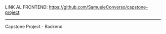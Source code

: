 LINK AL FRONTEND: https://github.com/SamueleConverso/capstone-project

---

Capstone Project - Backend

